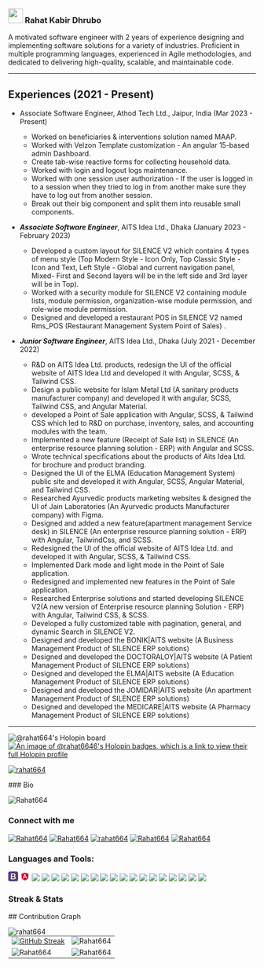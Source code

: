 

### <img src="https://media.giphy.com/media/hvRJCLFzcasrR4ia7z/giphy.gif" width="30px" height="30px"> Rahat Kabir Dhrubo 
A motivated software engineer with 2 years of experience designing and implementing software solutions for a variety of industries. Proficient in multiple programming languages, experienced in Agile methodologies, and dedicated to delivering high-quality, scalable, and maintainable code.

---

## Experiences (2021 - Present)
- Associate Software Engineer, Athod Tech Ltd., Jaipur, India (Mar 2023 - Present)
  - Worked on beneficiaries & interventions solution named MAAP.
  - Worked with Velzon Template customization - An angular 15-based admin Dashboard.
  - Create tab-wise reactive forms for collecting household data.
  - Worked with login and logout logs maintenance.
  - Worked with one session user authorization - If the user is logged in to a session when they tried to log in from another make sure they have to log out from another session.
  - Break out their big component and split them into reusable small components.
- **_Associate Software Engineer_**, AITS Idea Ltd., Dhaka (January 2023 - February 2023)

  - Developed a custom layout for SILENCE V2 which contains 4 types of menu style (Top Modern Style - Icon Only, Top Classic Style - Icon and Text, Left Style - Global and current navigation panel, Mixed- First and Second layers will be in the left side and 3rd layer will be in Top).
  - Worked with a security module for SILENCE V2 containing module lists, module permission, organization-wise module permission, and role-wise module permission.
  - Designed and developed a restaurant POS in SILENCE V2 named Rms_POS (Restaurant Management System Point of Sales)
.

- **_Junior Software Engineer_**, AITS Idea Ltd., Dhaka (July 2021 - December 2022)

  - R&D on AITS Idea Ltd. products, redesign the UI of the official website of AITS Idea Ltd and developed it with Angular, SCSS, & Tailwind CSS.
  - Design a public website for Islam Metal Ltd (A sanitary products manufacturer company) and developed it with angular, SCSS, Tailwind CSS, and Angular Material.
  - developed a Point of Sale application with Angular, SCSS, & Tailwind CSS which led to R&D on purchase, inventory, sales, and accounting modules with the team.
  - Implemented a new feature (Receipt of Sale list) in SILENCE (An enterprise resource planning solution - ERP) with Angular and SCSS.
  - Wrote technical specifications about the products of Aits Idea Ltd. for brochure and product branding.
  - Designed the UI of the ELMA (Education Management System) public site and developed it with Angular, SCSS, Angular Material, and Tailwind CSS.
  - Researched Ayurvedic products marketing websites & designed the UI of Jain Laboratories (An Ayurvedic products Manufacturer company) with Figma.
  - Designed and added a new feature(apartment management Service desk) in SILENCE (An enterprise resource planning solution - ERP) with Angular, TailwindCss, and SCSS.
  - Redesigned the UI of the official website of AITS Idea Ltd. and developed it with Angular, SCSS, & Tailwind CSS.
  - Implemented Dark mode and light mode in the Point of Sale application.
  - Redesigned and implemented new features in the Point of Sale application.
  - Researched Enterprise solutions and started developing SILENCE V2(A new version of Enterprise resource planning Solution - ERP) with Angular, Tailwind CSS, & SCSS.
  - Developed a fully customized table with pagination, general, and dynamic Search in SILENCE V2. 
  - Designed and developed the BONIK|AITS website (A Business Management Product of SILENCE ERP solutions)
  - Designed and developed the DOCTORALOY|AITS website (A Patient Management Product of SILENCE ERP solutions)
  - Designed and developed the ELMA|AITS  website (A Education Management Product of SILENCE ERP solutions)
  - Designed and developed the JOMIDAR|AITS website (An apartment Management Product of SILENCE ERP solutions)
  - Designed and developed the MEDICARE|AITS website (A Pharmacy Management Product of SILENCE ERP solutions)

---

![@rahat664's Holopin board](https://holopin.me/rahat664)
[![An image of @rahat6646's Holopin badges, which is a link to view their full Holopin profile](https://holopin.me/rahat6646)](https://holopin.io/@rahat6646)
<p align="left"> <a href="https://github.com/ryo-ma/github-profile-trophy"><img src="https://github-profile-trophy.vercel.app/?username=rahat664&theme=radical" alt="rahat664" /></a> </p>
### Bio <p align="left"> <img src="https://komarev.com/ghpvc/?username=Rahat664&label=Profile%20views&color=0e75b6&style=flat" alt="Rahat664" /> </p>

### Connect with me
<p align="left">

<a href="https://twitter.com/rahatoni354" target="blank"><img align="center" src="https://raw.githubusercontent.com/rahuldkjain/github-profile-readme-generator/master/src/images/icons/Social/twitter.svg" alt="Rahat664" height="30" width="40" /></a>
<a href="https://www.linkedin.com/in/rahat664/" target="blank"><img align="center" src="https://raw.githubusercontent.com/rahuldkjain/github-profile-readme-generator/master/src/images/icons/Social/linked-in-alt.svg" alt="Rahat664" height="30" width="40" /></a>
<a href="https://stackoverflow.com/users/16548750/rahat-kabir" target="blank"><img align="center" src="https://raw.githubusercontent.com/rahuldkjain/github-profile-readme-generator/master/src/images/icons/Social/stack-overflow.svg" alt="rahat664" height="30" width="40" /></a>
<a href="https://www.instagram.com/rahat952/" target="blank"><img align="center" src="https://raw.githubusercontent.com/rahuldkjain/github-profile-readme-generator/master/src/images/icons/Social/instagram.svg" alt="Rahat664" height="30" width="40" /></a>
<a href="https://www.facebook.com/rahat6452" target="blank"><img align="center" src="https://raw.githubusercontent.com/rahuldkjain/github-profile-readme-generator/master/src/images/icons/Social/facebook.svg" alt="Rahat664" height="30" width="40" /></a>
  
</p>

<h3 align="left">Languages and Tools:</h3>
<p align="left"> 

<code><img height="20" src="https://raw.githubusercontent.com/github/explore/80688e429a7d4ef2fca1e82350fe8e3517d3494d/topics/bootstrap/bootstrap.png"></code>
<code><img height="20" src="https://raw.githubusercontent.com/github/explore/80688e429a7d4ef2fca1e82350fe8e3517d3494d/topics/angular/angular.png"></code>
<code><img height="20" src="https://seeklogo.com/images/R/react-logo-7B3CE81517-seeklogo.com.png"></code>
 <code><img height="20" src="https://seeklogo.com/images/N/nodejs-logo-FBE122E377-seeklogo.com.png"></code>
 <code><img height="20" src="https://seeklogo.com/images/T/typescript-logo-B29A3F462D-seeklogo.com.png"></code>
 <code><img height="20" src="https://seeklogo.com/images/S/sass-logo-E41E7734A8-seeklogo.com.png"></code>
  <code><img height="20" src="https://seeklogo.com/images/N/nestjs-logo-09342F76C0-seeklogo.com.png"></code>
 <code><img height="20" src="https://seeklogo.com/images/R/rxjs-logo-1C13E67498-seeklogo.com.png"></code>
   <code><img height="20" src="https://seeklogo.com/images/T/tailwind-css-logo-5AD4175897-seeklogo.com.png"></code>
   <code><img height="20" src="https://seeklogo.com/images/M/material-design-logo-8BAFEFE50B-seeklogo.com.png"></code>
    <code><img height="20" src="https://seeklogo.com/images/K/karma-logo-B204C2D2E3-seeklogo.com.png"></code>
    <code><img height="20" src="https://seeklogo.com/images/J/jasmine-logo-1A0FA4D537-seeklogo.com.png"></code>
    <code><img height="20" src="https://seeklogo.com/images/C/css-3-logo-AF06D75231-seeklogo.com.png"></code>
    <code><img height="20" src="https://seeklogo.com/images/H/html5-logo-EF92D240D7-seeklogo.com.png"></code>
    <code><img height="20" src="https://seeklogo.com/images/P/python-logo-A32636CAA3-seeklogo.com.png"></code>
    <code><img height="20" src="https://seeklogo.com/images/A/artificial-intelligence-logo-04502F7087-seeklogo.com.png"></code>
    <code><img height="20" src="https://seeklogo.com/images/J/jupyter-logo-A91705F539-seeklogo.com.png"></code>
    <code><img height="20" src="https://seeklogo.com/images/A/anaconda-logo-ECE998096F-seeklogo.com.png"></code>
  <code><img height="20" src="https://seeklogo.com/images/C/c-programming-language-logo-9B32D017B1-seeklogo.com.png"></code>
  <code><img height="20" src="https://seeklogo.com/images/C/c-logo-1B1817C041-seeklogo.com.png"></code>
 </p>


### Streak & Stats
<table>
<tr>
 <td><a href="https://git.io/streak-stats"><img src="https://streak-stats.demolab.com?user=Rahat664" alt="GitHub Streak" /></a></td>
 <td><img object-fit="cover" object-fit="center" width="100%" height="100%" src="https://github-stats-alpha.vercel.app/api/?username=Rahat664&tc=333&ic=333&bc=transparent" alt="Rahat664"/></td>
</tr>
 <tr>
    <td><img object-fit="cover" object-fit="center" width="100%" height="100%"  src="https://github-readme-stats.vercel.app/api/top-langs?username=rahat664&show_icons=true&locale=en&layout=compact" alt="Rahat664" /> </td>
     <td><img object-fit="cover" object-fit="center" width="100%" height="100%"  src="https://github-readme-stats-anuraghazra1.vercel.app/api?username=rahat664" alt="Rahat664" /> </td>
</tr>
 ## Contribution Graph
<p><img align="left" src="https://github-readme-activity-graph.vercel.app/graph?username=rahat664&theme=dracula" alt="rahat664" /></p> 
</table>
 



